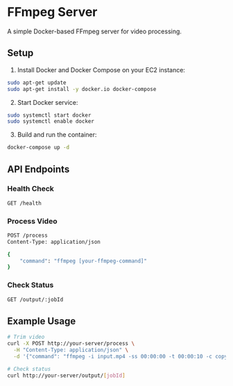 # FFmpeg Server

A simple Docker-based FFmpeg server for video processing.

## Setup

1. Install Docker and Docker Compose on your EC2 instance:
```bash
sudo apt-get update
sudo apt-get install -y docker.io docker-compose
```

2. Start Docker service:
```bash
sudo systemctl start docker
sudo systemctl enable docker
```

3. Build and run the container:
```bash
docker-compose up -d
```

## API Endpoints

### Health Check
```bash
GET /health
```

### Process Video
```bash
POST /process
Content-Type: application/json

{
    "command": "ffmpeg [your-ffmpeg-command]"
}
```

### Check Status
```bash
GET /output/:jobId
```

## Example Usage

```bash
# Trim video
curl -X POST http://your-server/process \
  -H "Content-Type: application/json" \
  -d '{"command": "ffmpeg -i input.mp4 -ss 00:00:00 -t 00:00:10 -c copy output.mp4"}'

# Check status
curl http://your-server/output/[jobId]
``` 